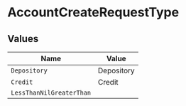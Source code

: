 # AccountCreateRequestType


## Values

| Name                     | Value                    |
| ------------------------ | ------------------------ |
| `Depository`             | Depository               |
| `Credit`                 | Credit                   |
| `LessThanNilGreaterThan` | <nil>                    |